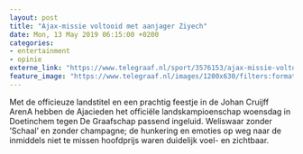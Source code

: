 ```yaml
---
layout: post
title: "Ajax-missie voltooid met aanjager Ziyech"
date: Mon, 13 May 2019 06:15:00 +0200
categories: 
- entertainment 
- opinie 
externe_link: "https://www.telegraaf.nl/sport/3576153/ajax-missie-voltooid-met-aanjager-ziyech"
feature_image: "https://www.telegraaf.nl/images/1200x630/filters:format(jpeg):quality(80)/cdn-kiosk-api.telegraaf.nl/8220e880-753e-11e9-88d9-0218eaf05005.jpg"
---
```


<p class="intro">Met de officieuze landstitel en een prachtig feestje in de Johan Cruijff ArenA hebben de Ajacieden het officiële landskampioenschap woensdag in Doetinchem tegen De Graafschap passend ingeluid. Weliswaar zonder ’Schaal’ en zonder champagne; de hunkering en emoties op weg naar de inmiddels niet te missen hoofdprijs waren duidelijk voel- en zichtbaar.</p>
